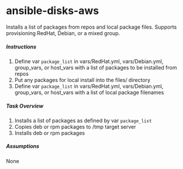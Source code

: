 # ansible-disks-aws
Installs a list of packages from repos and local package files.  Supports provisioning RedHat, Debian, or a mixed group.

##### Instructions
1. Define var `package_list` in vars/RedHat.yml, vars/Debian.yml, group_vars, or host_vars with a list of packages to be installed from repos
2. Put any packages for local install into the files/ directory
3. Define var `package_list` in vars/RedHat.yml, vars/Debian.yml, group_vars, or host_vars with a list of local package filenames


#####  Task Overview
1. Installs a list of packages as defined by var `package_list`
2. Copies deb or rpm packages to /tmp target server
3. Installs deb or rpm packages

##### Assumptions
None
